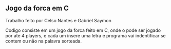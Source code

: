 ## Jogo da forca em C

Trabalho feito por Celso Nantes e Gabriel Saymon

Codigo consiste em um jogo da forca feito em C, onde o pode ser jogado por ate 4 players, e cada um insere uma letra e  programa vai indentificar se contem ou não na palavra sorteada.

